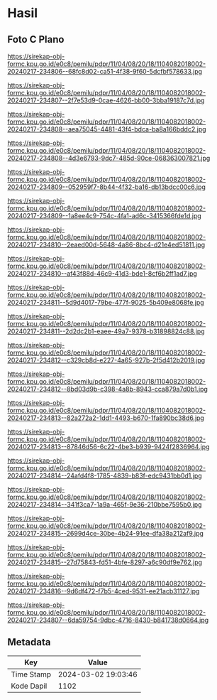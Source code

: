 # Hasil

## Foto C Plano

https://sirekap-obj-formc.kpu.go.id/e0c8/pemilu/pdpr/11/04/08/20/18/1104082018002-20240217-234806--68fc8d02-ca51-4f38-9f60-5dcfbf578633.jpg

https://sirekap-obj-formc.kpu.go.id/e0c8/pemilu/pdpr/11/04/08/20/18/1104082018002-20240217-234807--2f7e53d9-0cae-4626-bb00-3bba19187c7d.jpg

https://sirekap-obj-formc.kpu.go.id/e0c8/pemilu/pdpr/11/04/08/20/18/1104082018002-20240217-234808--aea75045-4481-43f4-bdca-ba8a166bddc2.jpg

https://sirekap-obj-formc.kpu.go.id/e0c8/pemilu/pdpr/11/04/08/20/18/1104082018002-20240217-234808--4d3e6793-9dc7-485d-90ce-068363007821.jpg

https://sirekap-obj-formc.kpu.go.id/e0c8/pemilu/pdpr/11/04/08/20/18/1104082018002-20240217-234809--052959f7-8b44-4f32-ba16-db13bdcc00c6.jpg

https://sirekap-obj-formc.kpu.go.id/e0c8/pemilu/pdpr/11/04/08/20/18/1104082018002-20240217-234809--1a8ee4c9-754c-4fa1-ad6c-3415366fde1d.jpg

https://sirekap-obj-formc.kpu.go.id/e0c8/pemilu/pdpr/11/04/08/20/18/1104082018002-20240217-234810--2eaed00d-5648-4a86-8bc4-d21e4ed51811.jpg

https://sirekap-obj-formc.kpu.go.id/e0c8/pemilu/pdpr/11/04/08/20/18/1104082018002-20240217-234810--af43f88d-46c9-41d3-bde1-8cf6b2ff1ad7.jpg

https://sirekap-obj-formc.kpu.go.id/e0c8/pemilu/pdpr/11/04/08/20/18/1104082018002-20240217-234811--5d9d4017-79be-477f-9025-5b409e8068fe.jpg

https://sirekap-obj-formc.kpu.go.id/e0c8/pemilu/pdpr/11/04/08/20/18/1104082018002-20240217-234811--2d2dc2b1-eaee-49a7-9378-b31898824c88.jpg

https://sirekap-obj-formc.kpu.go.id/e0c8/pemilu/pdpr/11/04/08/20/18/1104082018002-20240217-234812--c329cb8d-e227-4a65-927b-2f5d412b2019.jpg

https://sirekap-obj-formc.kpu.go.id/e0c8/pemilu/pdpr/11/04/08/20/18/1104082018002-20240217-234812--8bd03d9b-c398-4a8b-8943-cca879a7d0b1.jpg

https://sirekap-obj-formc.kpu.go.id/e0c8/pemilu/pdpr/11/04/08/20/18/1104082018002-20240217-234813--82a272a2-1dd1-4493-b670-1fa890bc38d6.jpg

https://sirekap-obj-formc.kpu.go.id/e0c8/pemilu/pdpr/11/04/08/20/18/1104082018002-20240217-234813--87846d56-6c22-4be3-b939-9424f2836964.jpg

https://sirekap-obj-formc.kpu.go.id/e0c8/pemilu/pdpr/11/04/08/20/18/1104082018002-20240217-234814--24afd4f8-1785-4839-b83f-edc9431bb0d1.jpg

https://sirekap-obj-formc.kpu.go.id/e0c8/pemilu/pdpr/11/04/08/20/18/1104082018002-20240217-234814--341f3ca7-1a9a-465f-9e36-210bbe7595b0.jpg

https://sirekap-obj-formc.kpu.go.id/e0c8/pemilu/pdpr/11/04/08/20/18/1104082018002-20240217-234815--2699d4ce-30be-4b24-91ee-dfa38a212af9.jpg

https://sirekap-obj-formc.kpu.go.id/e0c8/pemilu/pdpr/11/04/08/20/18/1104082018002-20240217-234815--27d75843-fd51-4bfe-8297-a6c90df9e762.jpg

https://sirekap-obj-formc.kpu.go.id/e0c8/pemilu/pdpr/11/04/08/20/18/1104082018002-20240217-234816--9d6df472-f7b5-4ced-9531-ee21acb31127.jpg

https://sirekap-obj-formc.kpu.go.id/e0c8/pemilu/pdpr/11/04/08/20/18/1104082018002-20240217-234807--6da59754-9dbc-4716-8430-b841738d0664.jpg


## Metadata

| Key        | Value               |
| ---------- | ------------------- |
| Time Stamp | 2024-03-02 19:03:46 |
| Kode Dapil | 1102                |



